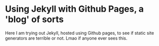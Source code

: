 # Using Jekyll with Github Pages, a 'blog' of sorts

Here I am trying out Jekyll, hosted using Github pages, to see if static site generators are terrible or not. Lmao if anyone ever sees this.
